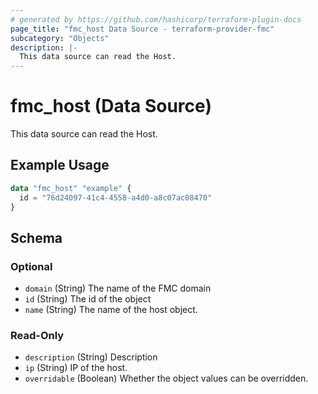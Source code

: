 ```yaml
---
# generated by https://github.com/hashicorp/terraform-plugin-docs
page_title: "fmc_host Data Source - terraform-provider-fmc"
subcategory: "Objects"
description: |-
  This data source can read the Host.
---
```


# fmc_host (Data Source)

This data source can read the Host.

## Example Usage

```terraform
data "fmc_host" "example" {
  id = "76d24097-41c4-4558-a4d0-a8c07ac08470"
}
```

<!-- schema generated by tfplugindocs -->
## Schema

### Optional

- `domain` (String) The name of the FMC domain
- `id` (String) The id of the object
- `name` (String) The name of the host object.

### Read-Only

- `description` (String) Description
- `ip` (String) IP of the host.
- `overridable` (Boolean) Whether the object values can be overridden.
